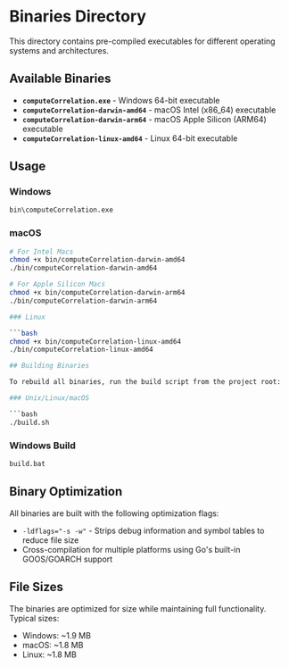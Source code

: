 # Binaries Directory

This directory contains pre-compiled executables for different operating systems and architectures.

## Available Binaries

- **`computeCorrelation.exe`** - Windows 64-bit executable
- **`computeCorrelation-darwin-amd64`** - macOS Intel (x86_64) executable
- **`computeCorrelation-darwin-arm64`** - macOS Apple Silicon (ARM64) executable  
- **`computeCorrelation-linux-amd64`** - Linux 64-bit executable

## Usage

### Windows

```cmd
bin\computeCorrelation.exe
```

### macOS

```bash
# For Intel Macs
chmod +x bin/computeCorrelation-darwin-amd64
./bin/computeCorrelation-darwin-amd64

# For Apple Silicon Macs
chmod +x bin/computeCorrelation-darwin-arm64
./bin/computeCorrelation-darwin-arm64

### Linux

```bash
chmod +x bin/computeCorrelation-linux-amd64
./bin/computeCorrelation-linux-amd64

## Building Binaries

To rebuild all binaries, run the build script from the project root:

### Unix/Linux/macOS

```bash
./build.sh
```

### Windows Build

```cmd
build.bat
```

## Binary Optimization

All binaries are built with the following optimization flags:

- `-ldflags="-s -w"` - Strips debug information and symbol tables to reduce file size
- Cross-compilation for multiple platforms using Go's built-in GOOS/GOARCH support

## File Sizes

The binaries are optimized for size while maintaining full functionality. Typical sizes:

- Windows: ~1.9 MB
- macOS: ~1.8 MB  
- Linux: ~1.8 MB
